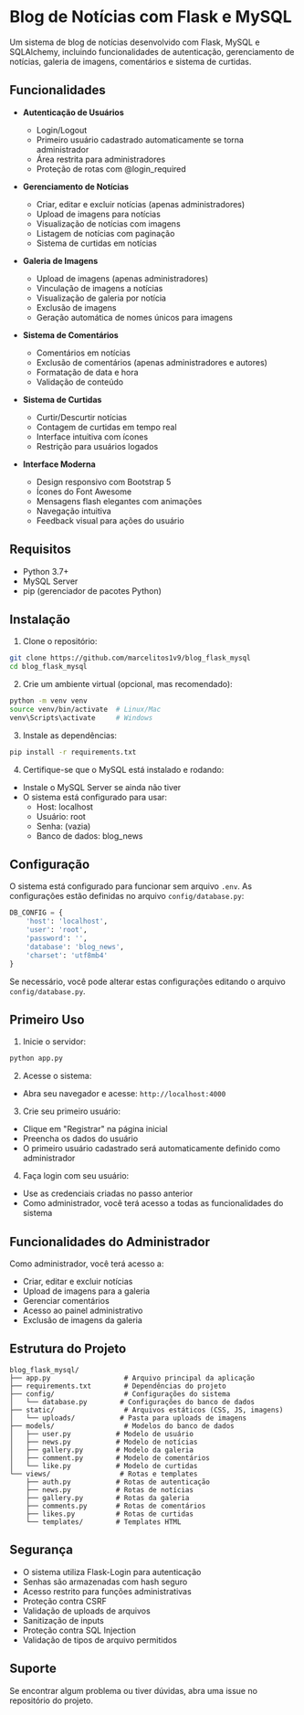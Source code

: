 # Blog de Notícias com Flask e MySQL

Um sistema de blog de notícias desenvolvido com Flask, MySQL e SQLAlchemy, incluindo funcionalidades de autenticação, gerenciamento de notícias, galeria de imagens, comentários e sistema de curtidas.

## Funcionalidades

- **Autenticação de Usuários**
  - Login/Logout
  - Primeiro usuário cadastrado automaticamente se torna administrador
  - Área restrita para administradores
  - Proteção de rotas com @login_required

- **Gerenciamento de Notícias**
  - Criar, editar e excluir notícias (apenas administradores)
  - Upload de imagens para notícias
  - Visualização de notícias com imagens
  - Listagem de notícias com paginação
  - Sistema de curtidas em notícias

- **Galeria de Imagens**
  - Upload de imagens (apenas administradores)
  - Vinculação de imagens a notícias
  - Visualização de galeria por notícia
  - Exclusão de imagens
  - Geração automática de nomes únicos para imagens

- **Sistema de Comentários**
  - Comentários em notícias
  - Exclusão de comentários (apenas administradores e autores)
  - Formatação de data e hora
  - Validação de conteúdo

- **Sistema de Curtidas**
  - Curtir/Descurtir notícias
  - Contagem de curtidas em tempo real
  - Interface intuitiva com ícones
  - Restrição para usuários logados

- **Interface Moderna**
  - Design responsivo com Bootstrap 5
  - Ícones do Font Awesome
  - Mensagens flash elegantes com animações
  - Navegação intuitiva
  - Feedback visual para ações do usuário

## Requisitos

- Python 3.7+
- MySQL Server
- pip (gerenciador de pacotes Python)

## Instalação

1. Clone o repositório:
```bash
git clone https://github.com/marcelitos1v9/blog_flask_mysql
cd blog_flask_mysql
```

2. Crie um ambiente virtual (opcional, mas recomendado):
```bash
python -m venv venv
source venv/bin/activate  # Linux/Mac
venv\Scripts\activate     # Windows
```

3. Instale as dependências:
```bash
pip install -r requirements.txt
```

4. Certifique-se que o MySQL está instalado e rodando:
- Instale o MySQL Server se ainda não tiver
- O sistema está configurado para usar:
  - Host: localhost
  - Usuário: root
  - Senha: (vazia)
  - Banco de dados: blog_news

## Configuração

O sistema está configurado para funcionar sem arquivo `.env`. As configurações estão definidas no arquivo `config/database.py`:

```python
DB_CONFIG = {
    'host': 'localhost',
    'user': 'root',
    'password': '',
    'database': 'blog_news',
    'charset': 'utf8mb4'
}
```

Se necessário, você pode alterar estas configurações editando o arquivo `config/database.py`.

## Primeiro Uso

1. Inicie o servidor:
```bash
python app.py
```

2. Acesse o sistema:
- Abra seu navegador e acesse: `http://localhost:4000`

3. Crie seu primeiro usuário:
- Clique em "Registrar" na página inicial
- Preencha os dados do usuário
- O primeiro usuário cadastrado será automaticamente definido como administrador

4. Faça login com seu usuário:
- Use as credenciais criadas no passo anterior
- Como administrador, você terá acesso a todas as funcionalidades do sistema

## Funcionalidades do Administrador

Como administrador, você terá acesso a:

- Criar, editar e excluir notícias
- Upload de imagens para a galeria
- Gerenciar comentários
- Acesso ao painel administrativo
- Exclusão de imagens da galeria

## Estrutura do Projeto

```
blog_flask_mysql/
├── app.py                  # Arquivo principal da aplicação
├── requirements.txt        # Dependências do projeto
├── config/                 # Configurações do sistema
│   └── database.py        # Configurações do banco de dados
├── static/                 # Arquivos estáticos (CSS, JS, imagens)
│   └── uploads/           # Pasta para uploads de imagens
├── models/                 # Modelos do banco de dados
│   ├── user.py           # Modelo de usuário
│   ├── news.py           # Modelo de notícias
│   ├── gallery.py        # Modelo da galeria
│   ├── comment.py        # Modelo de comentários
│   └── like.py           # Modelo de curtidas
└── views/                 # Rotas e templates
    ├── auth.py           # Rotas de autenticação
    ├── news.py           # Rotas de notícias
    ├── gallery.py        # Rotas da galeria
    ├── comments.py       # Rotas de comentários
    ├── likes.py          # Rotas de curtidas
    └── templates/        # Templates HTML
```

## Segurança

- O sistema utiliza Flask-Login para autenticação
- Senhas são armazenadas com hash seguro
- Acesso restrito para funções administrativas
- Proteção contra CSRF
- Validação de uploads de arquivos
- Sanitização de inputs
- Proteção contra SQL Injection
- Validação de tipos de arquivo permitidos

## Suporte

Se encontrar algum problema ou tiver dúvidas, abra uma issue no repositório do projeto.

